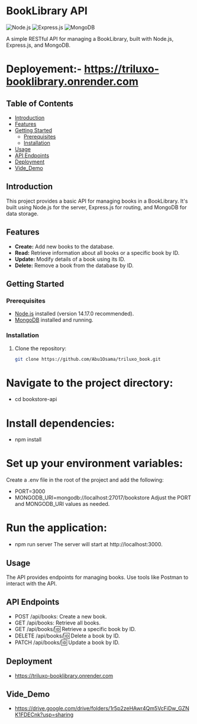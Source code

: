 # BookLibrary API

![Node.js](https://img.shields.io/badge/Node.js-14.17.0-green)
![Express.js](https://img.shields.io/badge/Express.js-4.17.1-blue)
![MongoDB](https://img.shields.io/badge/MongoDB-4.4.4-orange)

A simple RESTful API for managing a BookLibrary, built with Node.js, Express.js, and MongoDB.

# Deployement:- https://triluxo-booklibrary.onrender.com

## Table of Contents

- [Introduction](#introduction)
- [Features](#features)
- [Getting Started](#getting-started)
  - [Prerequisites](#prerequisites)
  - [Installation](#installation)
- [Usage](#usage)
- [API Endpoints](#api-endpoints)
- [Deployment](#deployment)
- [Vide_Demo](#vide_Demo)

## Introduction

This project provides a basic API for managing books in a BookLibrary. It's built using Node.js for the server, Express.js for routing, and MongoDB for data storage.

## Features

- **Create:** Add new books to the database.
- **Read:** Retrieve information about all books or a specific book by ID.
- **Update:** Modify details of a book using its ID.
- **Delete:** Remove a book from the database by ID.

## Getting Started

### Prerequisites

- [Node.js](https://nodejs.org/) installed (version 14.17.0 recommended).
- [MongoDB](https://www.mongodb.com/) installed and running.

### Installation

1. Clone the repository:

   ```bash
   git clone https://github.com/Abu1Osama/triluxo_book.git
   ```

# Navigate to the project directory:

- cd bookstore-api

# Install dependencies:

- npm install

# Set up your environment variables:

Create a .env file in the root of the project and add the following:

- PORT=3000
- MONGODB_URI=mongodb://localhost:27017/bookstore
  Adjust the PORT and MONGODB_URI values as needed.

# Run the application:

- npm run server
  The server will start at http://localhost:3000.

## Usage

The API provides endpoints for managing books. Use tools like Postman to interact with the API.

## API Endpoints

- POST /api/books: Create a new book.
- GET /api/books: Retrieve all books.
- GET /api/books/:id: Retrieve a specific book by ID.
- DELETE /api/books/:id: Delete a book by ID.
- PATCH /api/books/:id: Update a book by ID.

## Deployment

- https://triluxo-booklibrary.onrender.com

## Vide_Demo

- https://drive.google.com/drive/folders/1r5p2zeHAwr4Qm5VcFiDw_GZNK1FDECnk?usp=sharing
